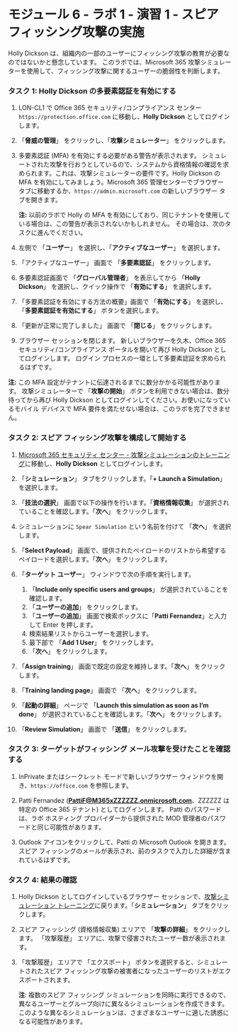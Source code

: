 # モジュール 6 - ラボ 1 - 演習 1 - スピア フィッシング攻撃の実施


Holly Dickson は、組織内の一部のユーザーにフィッシング攻撃の教育が必要なのではないかと懸念しています。  このラボでは、Microsoft 365 攻撃シミュレーターを使用して、フィッシング攻撃に関するユーザーの脆弱性を判断します。


### タスク 1: Holly Dickson の多要素認証を有効にする


1.  LON-CL1 で Office 365 セキュリティ/コンプライアンス センター `https://protection.office.com` に移動し、**Holly Dickson** としてログインします。

2.  「**脅威の管理**」 をクリックし、「**攻撃シミュレーター**」 をクリックします。

3.  多要素認証 (MFA) を有効にする必要がある警告が表示されます。  シミュレートされた攻撃を行おうとしているので、システムから資格情報の確認を求められます。これは、攻撃シミュレーターの要件です。Holly Dickson の MFA を有効にしてみましょう。Microsoft 365 管理センターでブラウザー タブに移動するか、`https://admin.microsoft.com` の新しいブラウザー タブを開きます。

	**注:** 以前のラボで Holly の MFA を有効にしており、同じテナントを使用している場合は、この警告が表示されないかもしれません。  その場合は、次のタスクに進んでください。

4.  左側で 「**ユーザー**」 を選択し、「**アクティブなユーザー**」 を選択します。

5.  「アクティブなユーザー」 画面で 「**多要素認証**」 をクリックします。

7.  多要素認証画面で 「**グローバル管理者**」 を表示してから 「**Holly Dickson**」 を選択し、クイック操作で 「**有効にする**」 を選択します。

8.  「多要素認証を有効にする方法の概要」画面で 「**有効にする**」 を選択し、「**多要素認証を有効にする**」 ボタンを選択します。

9.  「更新が正常に完了しました」 画面で 「**閉じる**」 をクリックします。

10.  ブラウザー セッションを閉じます。  新しいブラウザーを久木、Office 365 セキュリティ/コンプライアンス ポータルを開いて再び Holly Dickson としてログインします。  ログイン プロセスの一環として多要素認証を求められるはずです。

**注:** この MFA 設定がテナントに伝達されるまでに数分かかる可能性があります。  攻撃シミュレーターで 「**攻撃の開始**」 ボタンを利用できない場合は、数分待ってから再び Holly Dickson としてログインしてください。お使いになっているモバイル デバイスで MFA 要件を満たせない場合は、このラボを完了できません。

### タスク 2: スピア フィッシング攻撃を構成して開始する

1. [Microsoft 365 セキュリティ センター - 攻撃シミュレーションのトレーニング](https://security.microsoft.com/attacksimulator)に移動し、**Holly Dickson** としてログインします。
1. 「**シミュレーション**」 タブをクリックします。「**+ Launch a Simulation**」 を選択します。
1. 「**技法の選択**」 画面で以下の操作を行います。「**資格情報収集**」 が選択されていることを確認します。「**次へ**」 をクリックします。

1. シミュレーションに `Spear Simulation` という名前を付けて 「**次へ**」 を選択します。
1. 「**Select Payload**」 画面で、提供されたペイロードのリストから希望するペイロードを選択します。「**次へ**」 をクリックします。

1. 「**ターゲット ユーザー**」 ウィンドウで次の手順を実行します。
	1. 「**Include only specific users and groups**」 が選択されていることを確認します。 
	1. 「**ユーザーの追加**」 をクリックします。 
	1. 「**ユーザーの追加**」 画面で検索ボックスに「**Patti Fernandez**」と入力して Enter を押します。 
	1. 検索結果リストからユーザーを選択します。 
	1. 最下部で 「**Add 1 User**」 をクリックします。 
	1. 「**次へ**」 をクリックします。
1. 「**Assign training**」 画面で既定の設定を維持します。「**次へ**」 をクリックします。
1. 「**Training landing page**」 画面で 「**次へ**」 をクリックします。
1. 「**起動の詳細**」 ページで 「**Launch this simulation as soon as I’m done**」 が選択されていることを確認します。「**次へ**」 をクリックします。
1. 「**Review Simulation**」 画面で 「**送信**」 をクリックします。

### タスク 3: ターゲットがフィッシング メール攻撃を受けたことを確認する

1.  InPrivate またはシークレット モードで新しいブラウザー ウィンドウを開き、`https://office.com` を参照します。
 
1.  Patti Fernandez (**PattiF@M365xZZZZZZ.onmicrosoft.com**、ZZZZZZ は特定の Office 365 テナント) としてログインします。  Patti のパスワードは、ラボ ホスティング プロバイダーから提供された MOD 管理者のパスワードと同じ可能性があります。

1.  Outlook アイコンをクリックして、Patti の Microsoft Outlook を開きます。スピア フィッシングのメールが表示され、前のタスクで入力した詳細が含まれているはずです。

### タスク 4: 結果の確認

1. Holly Dickson としてログインしているブラウザー セッションで、[攻撃シミュレーション トレーニング](https://security.microsoft.com/attacksimulator)に戻ります。「**シミュレーション**」 タブをクリックします。

1. スピア フィッシング (資格情報収集) エリアで 「**攻撃の詳細**」 をクリックします。  「攻撃履歴」 エリアに、攻撃で侵害されたユーザー数が表示されます。

1. 「攻撃履歴」 エリアで 「エクスポート」 ボタンを選択すると、シミュレートされたスピア フィッシング攻撃の被害者になったユーザーのリストがエクスポートされます。  
    
	**注**: 複数のスピア フィッシング シミュレーションを同時に実行できるので、異なるユーザーとグループ向けに異なるシミュレーションを作成できます。  このような異なるシミュレーションは、さまざまなユーザーに適した誘惑になる可能性があります。
 

